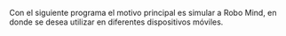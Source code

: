 Con el siguiente programa el motivo principal es simular a Robo Mind, en donde se desea utilizar en diferentes dispositivos móviles.